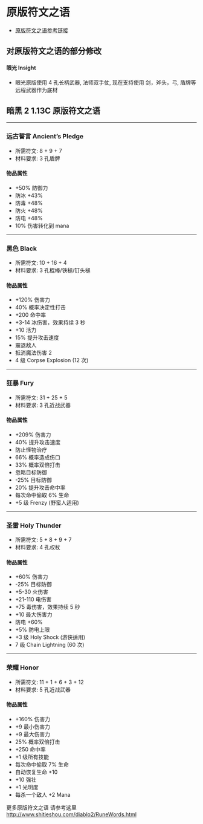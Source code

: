 # 原版符文之语

- [原版符文之语参考链接](http://www.anhei3.net/diablo/runewords.html)

## 对原版符文之语的部分修改

#### 眼光 Insight

- 眼光原版使用 4 孔长柄武器, 法师双手仗, 现在支持使用 剑，斧头，弓, 盾牌等远程武器作为底材

## 暗黑 2 1.13C 原版符文之语

---

### 远古誓言 Ancient’s Pledge

- 所需符文: 8 + 9 + 7
- 材料要求: 3 孔盾牌

#### 物品属性

- +50% 防御力
- 防冰 +43%
- 防毒 +48%
- 防火 +48%
- 防电 +48%
- 10% 伤害转化到 mana

---

### 黑色 Black

- 所需符文: 10 + 16 + 4
- 材料要求: 3 孔棍棒/铁槌/钉头槌

#### 物品属性

- +120% 伤害力
- 40% 概率决定性打击
- +200 命中率
- +3-14 冰伤害，效果持续 3 秒
- +10 活力
- 15% 提升攻击速度
- 震退敌人
- 抵消魔法伤害 2
- 4 级 Corpse Explosion (12 次)

---

### 狂暴 Fury

- 所需符文: 31 + 25 + 5
- 材料要求: 3 孔近战武器

#### 物品属性

- +209% 伤害力
- 40% 提升攻击速度
- 防止怪物治疗
- 66% 概率造成伤口
- 33% 概率双倍打击
- 忽略目标防御
- -25% 目标防御
- 20% 提升攻击命中率
- 每次命中偷取 6% 生命
- +5 级 Frenzy (野蛮人适用)

---

### 圣雷 Holy Thunder

- 所需符文: 5 + 8 + 9 + 7
- 材料要求: 4 孔权杖

#### 物品属性

- +60% 伤害力
- -25% 目标防御
- +5-30 火伤害
- +21-110 电伤害
- +75 毒伤害，效果持续 5 秒
- +10 最大伤害力
- 防电 +60%
- +5% 防电上限
- +3 级 Holy Shock (游侠适用)
- 7 级 Chain Lightning (60 次)

---

### 荣耀 Honor

- 所需符文: 11 + 1 + 6 + 3 + 12
- 材料要求: 5 孔近战武器

#### 物品属性

- +160% 伤害力
- +9 最小伤害力
- +9 最大伤害力
- 25% 概率双倍打击
- +250 命中率
- +1 级所有技能
- 每次命中偷取 7% 生命
- 自动恢复生命 +10
- +10 强壮
- +1 光明度
- 每杀一个敌人 +2 Mana


更多原版符文之语  请参考这里
http://www.shitieshou.com/diablo2/RuneWords.html